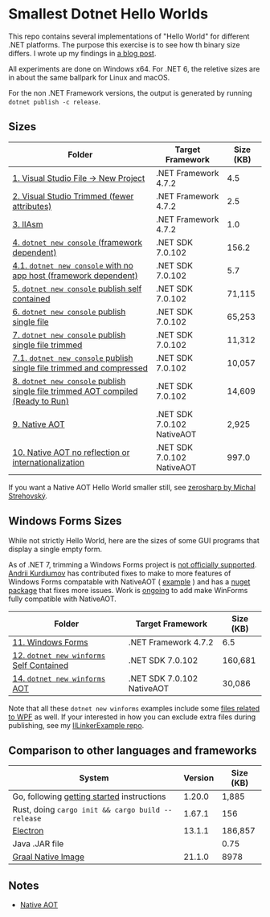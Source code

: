 
# Smallest Dotnet Hello Worlds

This repo contains several implementations of "Hello World" for different .NET platforms. The
purpose this exercise is to see how th binary size differs. I wrote up my findings in [a blog post](https://www.awise.us/2021/06/05/smallest-dotnet.html).

All experiments are done on Windows x64. For .NET 6, the reletive sizes are in
about the same ballpark for Linux and macOS.

For the non .NET Framework versions, the output is generated by running `dotnet publish -c release`.

## Sizes

|Folder|Target Framework|Size (KB)|
|--|--|--|
| [1. Visual Studio File -> New Project](1.VisualStudioProjectNew) | .NET Framework 4.7.2 | 4.5 |
| [2. Visual Studio Trimmed (fewer attributes)](2.VisualStudioTrimmed) | .NET Framework 4.7.2 | 2.5 |
| [3. IlAsm](3.IlAsm) | .NET Framework 4.7.2 | 1.0 |
| [4. `dotnet new console` (framework dependent)](4.DotNetCoreNew) | .NET SDK 7.0.102 | 156.2 |
| [4.1. `dotnet new console` with no app host (framework dependent)](4.1.NoAppHost) | .NET SDK 7.0.102 | 5.7 |
| [5. `dotnet new console` publish self contained](5.SelfContained) | .NET SDK 7.0.102 | 71,115 |
| [6. `dotnet new console` publish single file](6.SingleFile) | .NET SDK 7.0.102 | 65,253 |
| [7. `dotnet new console` publish single file trimmed](7.SingleFileTrimmed) | .NET SDK 7.0.102 | 11,312 |
| [7.1. `dotnet new console` publish single file trimmed and compressed](7.1.SingleFileTrimmedCompressed) | .NET SDK 7.0.102 | 10,057 |
| [8. `dotnet new console` publish single file trimmed AOT compiled (Ready to Run)](8.SingleFileTrimmedR2R) | .NET SDK 7.0.102 | 14,609 |
| [9. Native AOT](9.NativeAOT) | .NET SDK 7.0.102 NativeAOT | 2,925 |
| [10. Native AOT no reflection or internationalization](10.NativeAOTSmaller) | .NET SDK 7.0.102 NativeAOT | 997.0 |

If you want a Native AOT Hello World smaller still, see [zerosharp by Michal Strehovský](https://github.com/MichalStrehovsky/zerosharp).

## Windows Forms Sizes

While not strictly Hello World, here are the sizes of some GUI programs that
display a single empty form.

As of .NET 7, trimming a Windows Forms project is
[not officially supported](https://docs.microsoft.com/en-us/dotnet/core/deploying/trim-self-contained#components-that-cause-trimming-problems).
[Andrii Kurdiumov](https://github.com/kant2002) has contributed fixes to make
to more features of Windows Forms compatable with NativeAOT ( [example](https://github.com/dotnet/winforms/pull/4971) )
and has a [nuget package](https://github.com/kant2002/WinFormsComInterop) that fixes more issues.
Work is [ongoing](https://github.com/dotnet/winforms/issues/4649) to add make
WinForms fully compatible with NativeAOT.

|Folder|Target Framework|Size (KB)|
|--|--|--|
| [11. Windows Forms](11.WindowsFormsNetFramework) | .NET Framework 4.7.2 | 6.5 |
| [12. `dotnet new winforms` Self Contained](12.WindowsFormsSelfContained) | .NET SDK 7.0.102 | 160,681 |
| [14. `dotnet new winforms` AOT](14.WindowsFormsAot) | .NET SDK 7.0.102 NativeAOT | 30,086 |

Note that all these `dotnet new winforms` examples include some
[files related to WPF](https://github.com/dotnet/winforms/issues/3723)
as well. If your interested in how you can exclude extra files during
publishing, see my [IlLinkerExample repo](https://github.com/AustinWise/IlLinkerExample).

## Comparison to other languages and frameworks

|System|Version|Size (KB)|
|--|--|--|
|Go, following [getting started](https://go.dev/doc/tutorial/getting-started) instructions|1.20.0|1,885|
|Rust, doing `cargo init && cargo build --release`|1.67.1|156|
|[Electron](electron)|13.1.1|186,857|
|Java .JAR file||0.75|
|[Graal Native Image](graal-native-image)|21.1.0|8978|

## Notes

* [Native AOT](https://github.com/dotnet/runtimelab/blob/feature/NativeAOT/samples/HelloWorld/README.md)